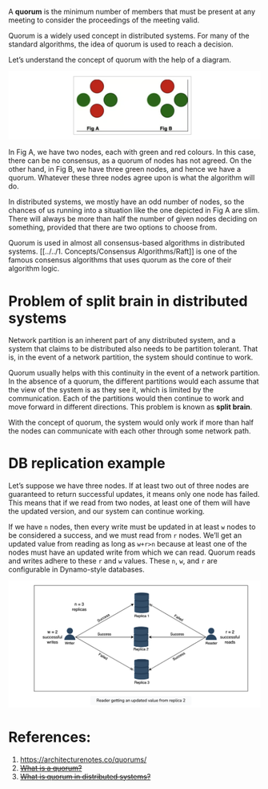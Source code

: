 A **quorum** is the minimum number of members that must be present at any meeting to consider the proceedings of the meeting valid.

Quorum is a widely used concept in distributed systems. For many of the standard algorithms, the idea of quorum is used to reach a decision.

Let’s understand the concept of quorum with the help of a diagram.

![](../../../../_Attachments/Pasted%20image%2020240119232443.png)

In Fig A, we have two nodes, each with green and red colours. In this case, there can be no consensus, as a quorum of nodes has not agreed. On the other hand, in Fig B, we have three green nodes, and hence we have a quorum. Whatever these three nodes agree upon is what the algorithm will do.

In distributed systems, we mostly have an odd number of nodes, so the chances of us running into a situation like the one depicted in Fig A are slim. There will always be more than half the number of given nodes deciding on something, provided that there are two options to choose from.

Quorum is used in almost all consensus-based algorithms in distributed systems. [[../../1. Concepts/Consensus Algorithms/Raft]] is one of the famous consensus algorithms that uses quorum as the core of their algorithm logic.

# Problem of split brain in distributed systems

Network partition is an inherent part of any distributed system, and a system that claims to be distributed also needs to be partition tolerant. That is, in the event of a network partition, the system should continue to work.

Quorum usually helps with this continuity in the event of a network partition. In the absence of a quorum, the different partitions would each assume that the view of the system is as they see it, which is limited by the communication. Each of the partitions would then continue to work and move forward in different directions. This problem is known as **split brain**.

With the concept of quorum, the system would only work if more than half the nodes can communicate with each other through some network path.

# DB replication example

Let’s suppose we have three nodes. If at least two out of three nodes are guaranteed to return successful updates, it means only one node has failed. This means that if we read from two nodes, at least one of them will have the updated version, and our system can continue working.

If we have `n` nodes, then every write must be updated in at least `w` nodes to be considered a success, and we must read from `r` nodes. We’ll get an updated value from reading as long as `w+r>n` because at least one of the nodes must have an updated write from which we can read. Quorum reads and writes adhere to these `r` and `w` values. These `n`, `w`, and `r` are configurable in Dynamo-style databases.

![](../../../../_Attachments/Pasted%20image%2020240119195425.png)

# References:

1. https://architecturenotes.co/quorums/ 
2. ~~[What is a quorum?](https://www.educative.io/answers/what-is-a-quorum)~~
3. ~~[What is quorum in distributed systems?](https://www.educative.io/answers/what-is-quorum-in-distributed-systems)~~